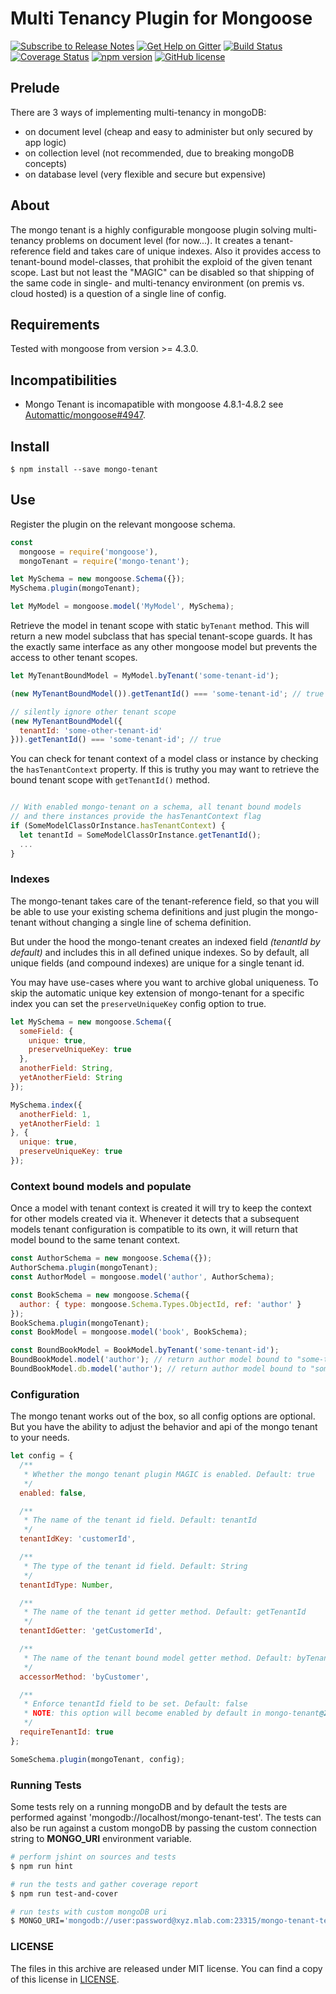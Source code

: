 # Multi Tenancy Plugin for Mongoose

[![Subscribe to Release Notes](https://release-notes.com/badges/v1.svg)](https://release-notes.com/@craftup/node-mongo-tenant)
[![Get Help on Gitter](https://img.shields.io/gitter/room/RealMQ/node-mongo-tenant.svg)](https://gitter.im/RealMQ/node-mongo-tenant)
[![Build Status](https://travis-ci.org/craftup/node-mongo-tenant.png?branch=master)](https://travis-ci.org/craftup/node-mongo-tenant)
[![Coverage Status](https://coveralls.io/repos/github/craftup/node-mongo-tenant/badge.svg?branch=master)](https://coveralls.io/github/craftup/node-mongo-tenant?branch=master)
[![npm version](https://badge.fury.io/js/mongo-tenant.svg)](https://badge.fury.io/js/mongo-tenant)
[![GitHub license](https://img.shields.io/badge/license-MIT-blue.svg)](https://raw.githubusercontent.com/craftup/node-mongo-tenant/master/LICENSE)

## Prelude

There are 3 ways of implementing multi-tenancy in mongoDB:

- on document level (cheap and easy to administer but only secured by app logic)
- on collection level (not recommended, due to breaking mongoDB concepts)
- on database level (very flexible and secure but expensive)

## About

The mongo tenant is a highly configurable mongoose plugin solving multi-tenancy problems on
document level (for now...). 
It creates a tenant-reference field and takes care of unique indexes.
Also it provides access to tenant-bound model-classes, that prohibit the
exploid of the given tenant scope.
Last but not least the "MAGIC" can be disabled so that shipping of the
same code in single- and multi-tenancy environment (on premis vs. cloud hosted)
is a question of a single line of config.

## Requirements

Tested with mongoose from version >= 4.3.0.

## Incompatibilities

* Mongo Tenant is incomapatible with mongoose 4.8.1-4.8.2 see [Automattic/mongoose#4947](https://github.com/Automattic/mongoose/issues/4947).

## Install

`$ npm install --save mongo-tenant`

## Use

Register the plugin on the relevant mongoose schema.

```javascript
const
  mongoose = require('mongoose'),
  mongoTenant = require('mongo-tenant');

let MySchema = new mongoose.Schema({});
MySchema.plugin(mongoTenant);

let MyModel = mongoose.model('MyModel', MySchema);
```

Retrieve the model in tenant scope with static `byTenant` method. This will return
a new model subclass that has special tenant-scope guards.
It has the exactly same interface as any other mongoose model but prevents
the access to other tenant scopes.

```javascript
let MyTenantBoundModel = MyModel.byTenant('some-tenant-id');

(new MyTenantBoundModel()).getTenantId() === 'some-tenant-id'; // true

// silently ignore other tenant scope
(new MyTenantBoundModel({
  tenantId: 'some-other-tenant-id'
})).getTenantId() === 'some-tenant-id'; // true

```

You can check for tenant context of a model class or instance by checking
the `hasTenantContext` property. If this is truthy you may want to retrieve
the bound tenant scope with `getTenantId()` method.

```javascript

// With enabled mongo-tenant on a schema, all tenant bound models
// and there instances provide the hasTenantContext flag
if (SomeModelClassOrInstance.hasTenantContext) {
  let tenantId = SomeModelClassOrInstance.getTenantId();
  ...
}
```

### Indexes

The mongo-tenant takes care of the tenant-reference field, so that you
will be able to use your existing schema definitions and just plugin the
mongo-tenant without changing a single line of schema definition.

But under the hood the mongo-tenant creates an indexed field *(tenantId by default)*
and includes this in all defined unique indexes. So by default, all unique 
fields (and compound indexes) are unique for a single tenant id.

You may have use-cases where you want to archive global uniqueness.
To skip the automatic unique key extension of mongo-tenant for a specific
index you can set the `preserveUniqueKey` config option to true.

```javascript
let MySchema = new mongoose.Schema({
  someField: {
    unique: true,
    preserveUniqueKey: true
  },
  anotherField: String,
  yetAnotherField: String
});

MySchema.index({
  anotherField: 1,
  yetAnotherField: 1
}, {
  unique: true,
  preserveUniqueKey: true
});
```

### Context bound models and populate

Once a model with tenant context is created it will try to keep the context
for other models created via it. Whenever it detects that a subsequent models
tenant configuration is compatible to its own, it will return that model
bound to the same tenant context.

```javascript
const AuthorSchema = new mongoose.Schema({});
AuthorSchema.plugin(mongoTenant);
const AuthorModel = mongoose.model('author', AuthorSchema);

const BookSchema = new mongoose.Schema({
  author: { type: mongoose.Schema.Types.ObjectId, ref: 'author' }
});
BookSchema.plugin(mongoTenant);
const BookModel = mongoose.model('book', BookSchema);

const BoundBookModel = BookModel.byTenant('some-tenant-id');
BoundBookModel.model('author'); // return author model bound to "some-tenant-id"
BoundBookModel.db.model('author'); // return author model bound to "some-tenant-id"
```

### Configuration

The mongo tenant works out of the box, so all config options are optional.
But you have the ability to adjust the behavior and api of the mongo tenant
to your needs.

```javascript
let config = {
  /**
   * Whether the mongo tenant plugin MAGIC is enabled. Default: true
   */
  enabled: false,

  /**
   * The name of the tenant id field. Default: tenantId
   */
  tenantIdKey: 'customerId',

  /**
   * The type of the tenant id field. Default: String
   */
  tenantIdType: Number,

  /**
   * The name of the tenant id getter method. Default: getTenantId
   */
  tenantIdGetter: 'getCustomerId',

  /**
   * The name of the tenant bound model getter method. Default: byTenant
   */
  accessorMethod: 'byCustomer',

  /**
   * Enforce tenantId field to be set. Default: false
   * NOTE: this option will become enabled by default in mongo-tenant@2.0
   */
  requireTenantId: true
};

SomeSchema.plugin(mongoTenant, config);
```

### Running Tests

Some tests rely on a running mongoDB and by default the tests are performed
against 'mongodb://localhost/mongo-tenant-test'.
The tests can also be run against a custom mongoDB by passing the
custom connection string to **MONGO_URI** environment variable.

```sh
# perform jshint on sources and tests
$ npm run hint

# run the tests and gather coverage report
$ npm run test-and-cover

# run tests with custom mongoDB uri
$ MONGO_URI='mongodb://user:password@xyz.mlab.com:23315/mongo-tenant-test' npm run test-and-cover
```

### LICENSE

The files in this archive are released under MIT license.
You can find a copy of this license in [LICENSE](https://github.com/craftup/node-mongo-tenant/raw/master/LICENSE).
